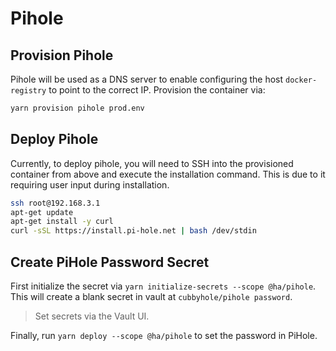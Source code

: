 # Pihole

## Provision Pihole

Pihole will be used as a DNS server to enable configuring the host `docker-registry` to point to the correct IP. Provision the container via:

```bash
yarn provision pihole prod.env
```

## Deploy Pihole

Currently, to deploy pihole, you will need to SSH into the provisioned container from above and execute the installation command. This is due to it requiring user input during installation.

```bash
ssh root@192.168.3.1
apt-get update
apt-get install -y curl
curl -sSL https://install.pi-hole.net | bash /dev/stdin
```

## Create PiHole Password Secret

First initialize the secret via `yarn initialize-secrets --scope @ha/pihole`. This will create a blank secret in vault at `cubbyhole/pihole password`.

> Set secrets via the Vault UI.

Finally, run `yarn deploy --scope @ha/pihole` to set the password in PiHole.
